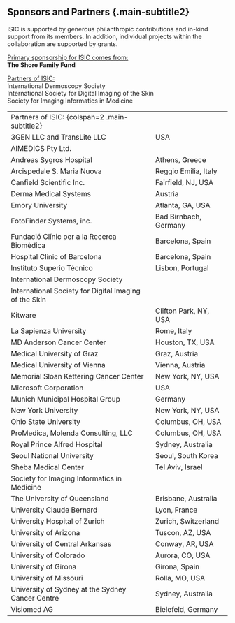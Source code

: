 ## Sponsors and Partners {.main-subtitle2}

ISIC is supported by generous philanthropic contributions and in-kind support from its 
members. In addition, individual projects within the collaboration are supported by grants.

<u>Primary sponsorship for ISIC comes from:</u>  
**The Shore Family Fund**

<u>Partners of ISIC:</u>  
International Dermoscopy Society  
International Society for Digital Imaging of the Skin  
Society for Imaging Informatics in Medicine  



| | |
| - | - |
| Partners of ISIC: {colspan=2 .main-subtitle2} | |
| 3GEN LLC and TransLite LLC | USA |
| AIMEDICS Pty Ltd. |  |
| Andreas Sygros Hospital | Athens, Greece |
| Arcispedale S. Maria Nuova | Reggio Emilia, Italy |
| Canfield Scientific Inc. | Fairfield, NJ, USA |
| Derma Medical Systems | Austria |
| Emory University | Atlanta, GA, USA |
| FotoFinder Systems, inc. | Bad Birnbach, Germany |
| Fundació Clínic per a la Recerca Biomèdica | Barcelona, Spain |
| Hospital Clinic of Barcelona | Barcelona, Spain |
| Instituto Superio Técnico | Lisbon, Portugal |
| International Dermoscopy Society |  |
| International Society for Digital Imaging of the Skin |  |
| Kitware | Clifton Park, NY, USA |
| La Sapienza University | Rome, Italy |
| MD Anderson Cancer Center | Houston, TX, USA |
| Medical University of Graz | Graz, Austria |
| Medical University of Vienna | Vienna, Austria |
| Memorial Sloan Kettering Cancer Center | New York, NY, USA |
| Microsoft Corporation | USA |
| Munich Municipal Hospital Group | Germany |
| New York University | New York, NY, USA |
| Ohio State University | Columbus, OH, USA |
| ProMedica, Molenda Consulting, LLC | Columbus, OH, USA |
| Royal Prince Alfred Hospital | Sydney, Australia |
| Seoul National University | Seoul, South Korea |
| Sheba Medical Center | Tel Aviv, Israel |
| Society for Imaging Informatics in Medicine |  |
| The University of Queensland | Brisbane, Australia |
| University Claude Bernard | Lyon, France |
| University Hospital of Zurich | Zurich, Switzerland |
| University of Arizona | Tuscon, AZ, USA |
| University of Central Arkansas | Conway, AR, USA |
| University of Colorado | Aurora, CO, USA |
| University of Girona | Girona, Spain |
| University of Missouri | Rolla, MO, USA |
| University of Sydney at the Sydney Cancer Centre | Sydney, Australia |
| Visiomed AG | Bielefeld, Germany |
